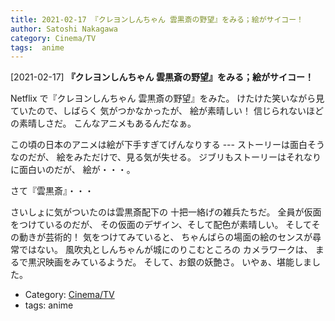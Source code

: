 ```yaml
---
title: 2021-02-17 『クレヨンしんちゃん 雲黒斎の野望』をみる；絵がサイコー！
author: Satoshi Nakagawa
category: Cinema/TV
tags:  anime
---
```


[2021-02-17] **『クレヨンしんちゃん 雲黒斎の野望』をみる；絵がサイコー！** 

 Netflix で『クレヨンしんちゃん 雲黒斎の野望』をみた。
けたけた笑いながら見ていたので、しばらく
気がつかなかったが、
絵が素晴しい！
信じられないほどの素晴しさだ。
こんなアニメもあるんだなぁ。

 この頃の日本のアニメは絵が下手すぎてげんなりする ---
ストーリーは面白そうなのだが、
絵をみただけで、見る気が失せる。
ジブリもストーリーはそれなりに面白いのだが、
絵が・・・。

 さて『雲黒斎』・・・

 さいしょに気がついたのは雲黒斎配下の
十把一絡げの雑兵たちだ。
全員が仮面をつけているのだが、
その仮面のデザイン、そして配色が素晴しい。
そしてその動きが芸術的！
気をつけてみていると、
ちゃんばらの場面の絵のセンスが尋常ではない。
風吹丸としんちゃんが城にのりこむところの
カメラワークは、
まるで黒沢映画をみているようだ。
そして、お銀の妖艶さ。
いやぁ、堪能しました。

- Category: [Cinema/TV](https://merapano.github.io/categories.html#Cinema/TV)
- tags:  anime
